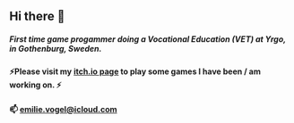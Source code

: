 ## Hi there 👋

##### First time game progammer doing a Vocational Education (VET) at Yrgo, in Gothenburg, Sweden.
#### ⚡Please visit my <a href="https://blossom-em.itch.io/">itch.io page</a> to play some games I have been / am working on. ⚡
#### 📫 emilie.vogel@icloud.com
